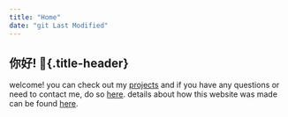 ```yaml
---
title: "Home"
date: "git Last Modified"
---
```


## 你好! 👋{.title-header}
welcome! you can check out my [projects](/projects) and if you have any questions or need to contact me, do so [here](/contact). details about how this website was made can be found [here](/about).